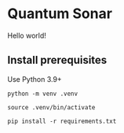 # Quantum Sonar

Hello world!

## Install prerequisites

Use Python 3.9+

```
python -m venv .venv

source .venv/bin/activate

pip install -r requirements.txt
```
